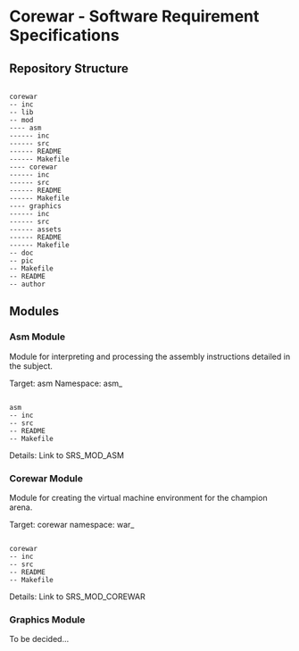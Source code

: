 # Corewar - Software Requirement Specifications

## Repository Structure

```

corewar
-- inc
-- lib
-- mod
---- asm
------ inc
------ src
------ README
------ Makefile
---- corewar
------ inc
------ src
------ README
------ Makefile
---- graphics
------ inc
------ src
------ assets
------ README
------ Makefile
-- doc
-- pic
-- Makefile
-- README
-- author

```

## Modules

### Asm Module

Module for interpreting and processing the assembly instructions detailed in the
subject.

Target: asm
Namespace: asm_

```

asm
-- inc
-- src
-- README
-- Makefile

```

Details: Link to SRS_MOD_ASM

### Corewar Module

Module for creating the virtual machine environment for the champion arena.

Target: corewar
namespace: war_

```

corewar
-- inc
-- src
-- README
-- Makefile

```

Details: Link to SRS_MOD_COREWAR

### Graphics Module

To be decided...
